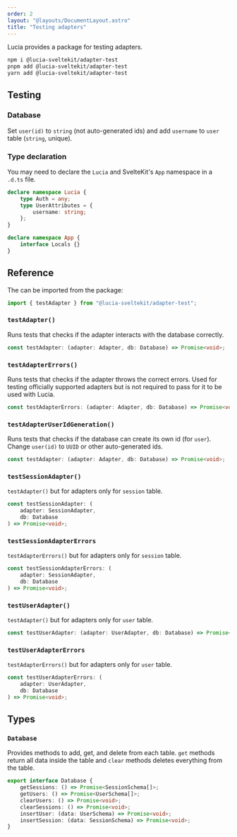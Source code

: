 ```yaml
---
order: 2
layout: "@layouts/DocumentLayout.astro"
title: "Testing adapters"
---
```


Lucia provides a package for testing adapters.

```bash
npm i @lucia-sveltekit/adapter-test
pnpm add @lucia-sveltekit/adapter-test
yarn add @lucia-sveltekit/adapter-test
```

## Testing

### Database

Set `user(id)` to `string` (not auto-generated ids) and add `username` to `user` table (`string`, unique).

### Type declaration

You may need to declare the `Lucia` and SvelteKit's `App` namespace in a `.d.ts` file.

```ts
declare namespace Lucia {
    type Auth = any;
    type UserAttributes = {
        username: string;
    };
}

declare namespace App {
    interface Locals {}
}
```

## Reference

The can be imported from the package:

```ts
import { testAdapter } from "@lucia-sveltekit/adapter-test";
```

### `testAdapter()`

Runs tests that checks if the adapter interacts with the database correctly.

```ts
const testAdapter: (adapter: Adapter, db: Database) => Promise<void>;
```

### `testAdapterErrors()`

Runs tests that checks if the adapter throws the correct errors. Used for testing officially supported adapters but is not required to pass for it to be used with Lucia.

```ts
const testAdapterErrors: (adapter: Adapter, db: Database) => Promise<void>;
```

### `testAdapterUserIdGeneration()`

Runs tests that checks if the database can create its own id (for `user`). Change `user(id)` to `UUID` or other auto-generated ids.

```ts
const testAdapter: (adapter: Adapter, db: Database) => Promise<void>;
```

### `testSessionAdapter()`

`testAdapter()` but for adapters only for `session` table.

```ts
const testSessionAdapter: (
    adapter: SessionAdapter,
    db: Database
) => Promise<void>;
```

### `testSessionAdapterErrors`

`testAdapterErrors()` but for adapters only for `session` table.

```ts
const testSessionAdapterErrors: (
    adapter: SessionAdapter,
    db: Database
) => Promise<void>;
```

### `testUserAdapter()`

`testAdapter()` but for adapters only for `user` table.

```ts
const testUserAdapter: (adapter: UserAdapter, db: Database) => Promise<void>;
```

### `testUserAdapterErrors`

`testAdapterErrors()` but for adapters only for `user` table.

```ts
const testUserAdapterErrors: (
    adapter: UserAdapter,
    db: Database
) => Promise<void>;
```

## Types

### `Database`

Provides methods to add, get, and delete from each table. `get` methods return all data inside the table and `clear` methods deletes everything from the table.

```ts
export interface Database {
    getSessions: () => Promise<SessionSchema[]>;
    getUsers: () => Promise<UserSchema[]>;
    clearUsers: () => Promise<void>;
    clearSessions: () => Promise<void>;
    insertUser: (data: UserSchema) => Promise<void>;
    insertSession: (data: SessionSchema) => Promise<void>;
}
```
